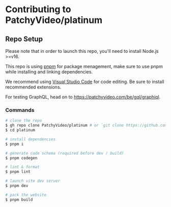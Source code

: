 # Contributing to PatchyVideo/platinum

## Repo Setup

Please note that in order to launch this repo, you'll need to install Node.js >=v16.

This repo is using [pnpm](https://pnpm.io/) for package menagement,
make sure to use pnpm while installing and linking dependencies.

We recommend using [Visual Studio Code](https://code.visualstudio.com/) for code editing.
Be sure to install recommended extensions.

For testing GraphQL, head on to <https://patchyvideo.com/be/gql/graphiql>.

### Commands

```bash
# clone the repo
$ gh repo clone PatchyVideo/platinum # or `git clone https://github.com/PatchyVideo/platinum`
$ cd platinum

# install dependencies
$ pnpm i

# generate code schema (required before dev / build)
$ pnpm codegen

# lint & format
$ pnpm lint

# launch vite dev server
$ pnpm dev

# pack the website
$ pnpm build
```

